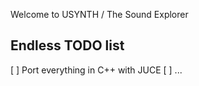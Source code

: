 Welcome to USYNTH / The Sound Explorer

Endless TODO list
-----------------

[ ] Port everything in C++ with JUCE
[ ] ...